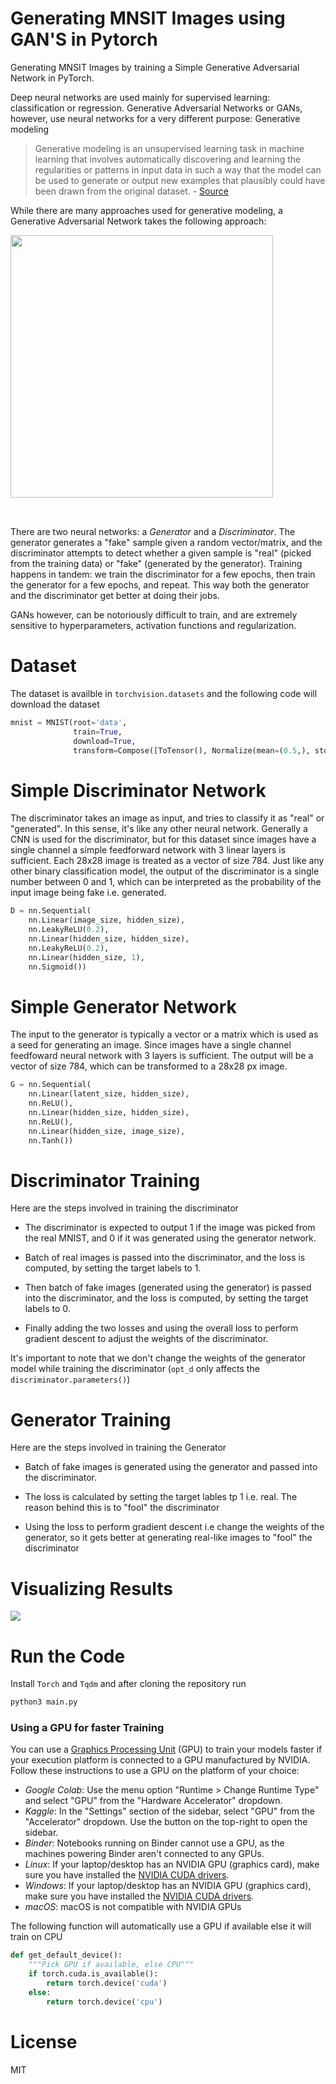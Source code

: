 # Generating MNSIT Images using GAN'S in Pytorch
Generating MNSIT Images by training a Simple Generative Adversarial Network in PyTorch.

Deep neural networks are used mainly for supervised learning: classification or regression. Generative Adversarial Networks or GANs, however, use neural networks for a very different purpose: Generative modeling

> Generative modeling is an unsupervised learning task in machine learning that involves automatically discovering and learning the regularities or patterns in input data in such a way that the model can be used to generate or output new examples that plausibly could have been drawn from the original dataset. - [Source](https://machinelearningmastery.com/what-are-generative-adversarial-networks-gans/)

While there are many approaches used for generative modeling, a Generative Adversarial Network takes the following approach: 

<img src="https://i.imgur.com/6NMdO9u.png" style="width:420px; margin-bottom:32px"/>

There are two neural networks: a *Generator* and a *Discriminator*. The generator generates a "fake" sample given a random vector/matrix, and the discriminator attempts to detect whether a given sample is "real" (picked from the training data) or "fake" (generated by the generator). Training happens in tandem: we train the discriminator for a few epochs, then train the generator for a few epochs, and repeat. This way both the generator and the discriminator get better at doing their jobs. 

GANs however, can be notoriously difficult to train, and are extremely sensitive to hyperparameters, activation functions and regularization.

# Dataset
The dataset is availble in `torchvision.datasets` and the following code will download the dataset

```python
mnist = MNIST(root='data', 
              train=True, 
              download=True,
              transform=Compose([ToTensor(), Normalize(mean=(0.5,), std=(0.5,))]))
```

# Simple Discriminator Network

The discriminator takes an image as input, and tries to classify it as "real" or "generated". In this sense, it's like any other neural network. 
Generally a CNN is used for the discriminator, but for this dataset since images have a single channel a simple feedforward network with 
3 linear layers is sufficient. Each 28x28 image is treated as a vector of size 784. Just like any other binary classification model, 
the output of the discriminator is a single number between 0 and 1, which can be interpreted as the probability of the input image being fake 
i.e. generated.

```python
D = nn.Sequential(
    nn.Linear(image_size, hidden_size),
    nn.LeakyReLU(0.2),
    nn.Linear(hidden_size, hidden_size),
    nn.LeakyReLU(0.2),
    nn.Linear(hidden_size, 1),
    nn.Sigmoid())
```
# Simple Generator Network
The input to the generator is typically a vector or a matrix which is used as a seed for generating an image. 
Since images have a single channel feedfoward neural network with 3 layers is sufficient.
The output will be a vector of size 784, which can be transformed to a 28x28 px image.

```python
G = nn.Sequential(
    nn.Linear(latent_size, hidden_size),
    nn.ReLU(),
    nn.Linear(hidden_size, hidden_size),
    nn.ReLU(),
    nn.Linear(hidden_size, image_size),
    nn.Tanh())
```
# Discriminator Training 
Here are the steps involved in training the discriminator

- The discriminator is expected to output 1 if the image was picked from the real MNIST, and 0 if it was generated using the generator network. 

- Batch of real images is passed into the discriminator, and the loss is computed, by setting the target labels to 1. 

- Then batch of fake images (generated using the generator) is passed into the discriminator, and the loss is computed, by setting the target labels to 0. 

- Finally adding the two losses and using the overall loss to perform gradient descent to adjust the weights of the discriminator.

It's important to note that we don't change the weights of the generator model while training the discriminator (`opt_d` only affects the `discriminator.parameters()`)

# Generator Training
Here are the steps involved in training the Generator

- Batch of fake images is generated using the generator and passed into the discriminator.

- The loss is calculated by setting the target lables tp 1 i.e. real. The reason behind this is to "fool" the discriminator

- Using the loss to perform gradient descent i.e change the weights of the generator, so it gets better at generating real-like images to "fool" the discriminator

# Visualizing Results
<img src="https://github.com/Abhishek-Aditya-bs/Anime-Face-Generation-Pytorch/blob/main/MNIST-Image-Generation-Reference/MNIST-gans_training.gif">
     
# Run the Code
Install `Torch` and `Tqdm` and after cloning the repository run 

```python
python3 main.py
```
### Using a GPU for faster Training 
You can use a [Graphics Processing Unit](https://en.wikipedia.org/wiki/Graphics_processing_unit) (GPU) to train your models faster if your execution platform is connected to a GPU manufactured by NVIDIA. Follow these instructions to use a GPU on the platform of your choice:

* _Google Colab_: Use the menu option "Runtime > Change Runtime Type" and select "GPU" from the "Hardware Accelerator" dropdown.
* _Kaggle_: In the "Settings" section of the sidebar, select "GPU" from the "Accelerator" dropdown. Use the button on the top-right to open the sidebar.
* _Binder_: Notebooks running on Binder cannot use a GPU, as the machines powering Binder aren't connected to any GPUs.
* _Linux_: If your laptop/desktop has an NVIDIA GPU (graphics card), make sure you have installed the [NVIDIA CUDA drivers](https://docs.nvidia.com/cuda/cuda-installation-guide-linux/index.html).
* _Windows_: If your laptop/desktop has an NVIDIA GPU (graphics card), make sure you have installed the [NVIDIA CUDA drivers](https://docs.nvidia.com/cuda/cuda-installation-guide-microsoft-windows/index.html).
* _macOS_: macOS is not compatible with NVIDIA GPUs

The following function will automatically use a GPU if available else it will train on CPU

```python
def get_default_device():
    """Pick GPU if available, else CPU"""
    if torch.cuda.is_available():
        return torch.device('cuda')
    else:
        return torch.device('cpu')
```

# License
MIT





